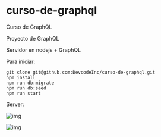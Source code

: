 # curso-de-graphql
Curso de GraphQL

Proyecto de GraphQL

Servidor en nodejs + GraphQL

Para iniciar:

```
git clone git@github.com:DevcodeInc/curso-de-graphql.git
npm install
npm run db:migrate
npm run db:seed
npm run start
```

Server:

![img](http://i.cubeupload.com/yseHkX.png)

![img](http://i.cubeupload.com/lybTUc.png)



